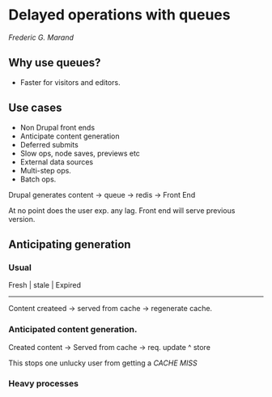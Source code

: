 # Delayed operations with queues
_Frederic G. Marand_

## Why use queues?

- Faster for visitors and editors.

## Use cases

- Non Drupal front ends
- Anticipate content generation
- Deferred submits
- Slow ops, node saves, previews etc
- External data sources
- Multi-step ops.
- Batch ops.


Drupal generates content -> queue -> redis -> Front End

At no point does the user exp. any lag. Front end will serve previous version.

## Anticipating generation

### Usual

Fresh        |         stale          |         Expired
---                   ---                     ---
Content createed  ->  served from cache  ->  regenerate cache.


### Anticipated content generation.

Created content  -> Served from cache -> req. update ^ store


This stops one unlucky user from getting a *CACHE MISS*

### Heavy processes
